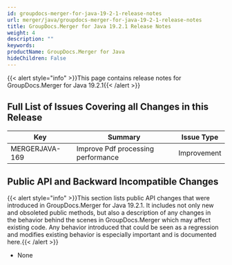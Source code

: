 ```yaml
---
id: groupdocs-merger-for-java-19-2-1-release-notes
url: merger/java/groupdocs-merger-for-java-19-2-1-release-notes
title: GroupDocs.Merger for Java 19.2.1 Release Notes
weight: 4
description: ""
keywords: 
productName: GroupDocs.Merger for Java
hideChildren: False
---
```

{{< alert style="info" >}}This page contains release notes for GroupDocs.Merger for Java 19.2.1{{< /alert >}}

## Full List of Issues Covering all Changes in this Release

| Key | Summary | Issue Type |
| --- | --- | --- |
| MERGERJAVA-169 | Improve Pdf processing performance | Improvement |

## Public API and Backward Incompatible Changes

{{< alert style="info" >}}This section lists public API changes that were introduced in GroupDocs.Merger for Java 19.2.1. It includes not only new and obsoleted public methods, but also a description of any changes in the behavior behind the scenes in GroupDocs.Merger which may affect existing code. Any behavior introduced that could be seen as a regression and modifies existing behavior is especially important and is documented here.{{< /alert >}}

*   None
